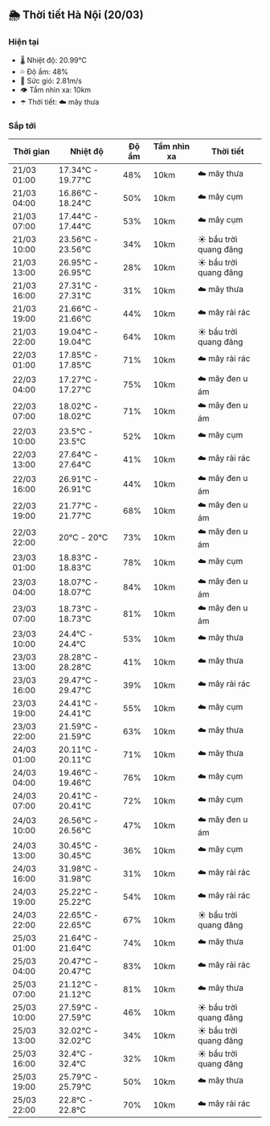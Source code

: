## 🌦️ Thời tiết Hà Nội (20/03)

### Hiện tại

- 🌡️ Nhiệt độ: 20.99℃
- 💦 Độ ẩm: 48%
- 💨 Sức gió: 2.81m/s
- 👁️ Tầm nhìn xa: 10km
- ☂️ Thời tiết: ☁️ mây thưa

### Sắp tới

| Thời gian | Nhiệt độ | Độ ẩm | Tầm nhìn xa | Thời tiết |
| --- | --- | --- | --- | --- |
| 21/03 01:00 | 17.34℃ - 19.77℃ | 48% | 10km | ☁️ mây thưa |
| 21/03 04:00 | 16.86℃ - 18.24℃ | 50% | 10km | ☁️ mây cụm |
| 21/03 07:00 | 17.44℃ - 17.44℃ | 53% | 10km | ☁️ mây cụm |
| 21/03 10:00 | 23.56℃ - 23.56℃ | 34% | 10km | ☀️ bầu trời quang đãng |
| 21/03 13:00 | 26.95℃ - 26.95℃ | 28% | 10km | ☀️ bầu trời quang đãng |
| 21/03 16:00 | 27.31℃ - 27.31℃ | 31% | 10km | ☁️ mây thưa |
| 21/03 19:00 | 21.66℃ - 21.66℃ | 44% | 10km | ☁️ mây rải rác |
| 21/03 22:00 | 19.04℃ - 19.04℃ | 64% | 10km | ☀️ bầu trời quang đãng |
| 22/03 01:00 | 17.85℃ - 17.85℃ | 71% | 10km | ☁️ mây rải rác |
| 22/03 04:00 | 17.27℃ - 17.27℃ | 75% | 10km | ☁️ mây đen u ám |
| 22/03 07:00 | 18.02℃ - 18.02℃ | 71% | 10km | ☁️ mây đen u ám |
| 22/03 10:00 | 23.5℃ - 23.5℃ | 52% | 10km | ☁️ mây cụm |
| 22/03 13:00 | 27.64℃ - 27.64℃ | 41% | 10km | ☁️ mây rải rác |
| 22/03 16:00 | 26.91℃ - 26.91℃ | 44% | 10km | ☁️ mây đen u ám |
| 22/03 19:00 | 21.77℃ - 21.77℃ | 68% | 10km | ☁️ mây đen u ám |
| 22/03 22:00 | 20℃ - 20℃ | 73% | 10km | ☁️ mây đen u ám |
| 23/03 01:00 | 18.83℃ - 18.83℃ | 78% | 10km | ☁️ mây cụm |
| 23/03 04:00 | 18.07℃ - 18.07℃ | 84% | 10km | ☁️ mây đen u ám |
| 23/03 07:00 | 18.73℃ - 18.73℃ | 81% | 10km | ☁️ mây đen u ám |
| 23/03 10:00 | 24.4℃ - 24.4℃ | 53% | 10km | ☁️ mây thưa |
| 23/03 13:00 | 28.28℃ - 28.28℃ | 41% | 10km | ☁️ mây thưa |
| 23/03 16:00 | 29.47℃ - 29.47℃ | 39% | 10km | ☁️ mây rải rác |
| 23/03 19:00 | 24.41℃ - 24.41℃ | 55% | 10km | ☁️ mây cụm |
| 23/03 22:00 | 21.59℃ - 21.59℃ | 63% | 10km | ☁️ mây thưa |
| 24/03 01:00 | 20.11℃ - 20.11℃ | 71% | 10km | ☁️ mây thưa |
| 24/03 04:00 | 19.46℃ - 19.46℃ | 76% | 10km | ☁️ mây cụm |
| 24/03 07:00 | 20.41℃ - 20.41℃ | 72% | 10km | ☁️ mây cụm |
| 24/03 10:00 | 26.56℃ - 26.56℃ | 47% | 10km | ☁️ mây đen u ám |
| 24/03 13:00 | 30.45℃ - 30.45℃ | 36% | 10km | ☁️ mây cụm |
| 24/03 16:00 | 31.98℃ - 31.98℃ | 31% | 10km | ☁️ mây rải rác |
| 24/03 19:00 | 25.22℃ - 25.22℃ | 54% | 10km | ☁️ mây rải rác |
| 24/03 22:00 | 22.65℃ - 22.65℃ | 67% | 10km | ☀️ bầu trời quang đãng |
| 25/03 01:00 | 21.64℃ - 21.64℃ | 74% | 10km | ☁️ mây thưa |
| 25/03 04:00 | 20.47℃ - 20.47℃ | 83% | 10km | ☁️ mây rải rác |
| 25/03 07:00 | 21.12℃ - 21.12℃ | 81% | 10km | ☁️ mây thưa |
| 25/03 10:00 | 27.59℃ - 27.59℃ | 46% | 10km | ☀️ bầu trời quang đãng |
| 25/03 13:00 | 32.02℃ - 32.02℃ | 34% | 10km | ☀️ bầu trời quang đãng |
| 25/03 16:00 | 32.4℃ - 32.4℃ | 32% | 10km | ☀️ bầu trời quang đãng |
| 25/03 19:00 | 25.79℃ - 25.79℃ | 50% | 10km | ☁️ mây thưa |
| 25/03 22:00 | 22.8℃ - 22.8℃ | 70% | 10km | ☁️ mây rải rác |
